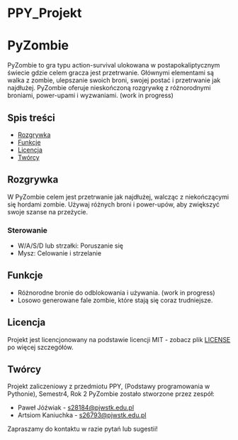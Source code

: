 # PPY_Projekt
# PyZombie

PyZombie to gra typu action-survival ulokowana w postapokaliptycznym świecie gdzie celem gracza jest przetrwanie. Głównymi elementami są walka z zombie, ulepszanie swoich broni, swojej postać i przetrwanie jak najdłużej. PyZombie oferuje nieskończoną rozgrywkę z różnorodnymi broniami, power-upami i wyzwaniami. (work in progress)

## Spis treści

- [Rozgrywka](#rozgrywka)
- [Funkcje](#funkcje)
- [Licencja](#licencja)
- [Twórcy](#twórcy)

## Rozgrywka

W PyZombie celem jest przetrwanie jak najdłużej, walcząc z niekończącymi się hordami zombie. Używaj różnych broni i power-upów, aby zwiększyć swoje szanse na przeżycie.

### Sterowanie

- W/A/S/D lub strzałki: Poruszanie się
- Mysz: Celowanie i strzelanie

## Funkcje

- Różnorodne bronie do odblokowania i używania. (work in progress)
- Losowo generowane fale zombie, które stają się coraz trudniejsze.

## Licencja

Projekt jest licencjonowany na podstawie licencji MIT - zobacz plik [LICENSE](LICENSE) po więcej szczegółów.

## Twórcy
Projekt zaliczeniowy z przedmiotu PPY, (Podstawy programowania w Pythonie), Semestr4, Rok 2
PyZombie zostało stworzone przez zespół:
- Paweł Jóźwiak - s28184@pjwstk.edu.pl
- Artsiom Kaniuchka - s26793@pjwstk.edu.pl

Zapraszamy do kontaktu w razie pytań lub sugestii!
